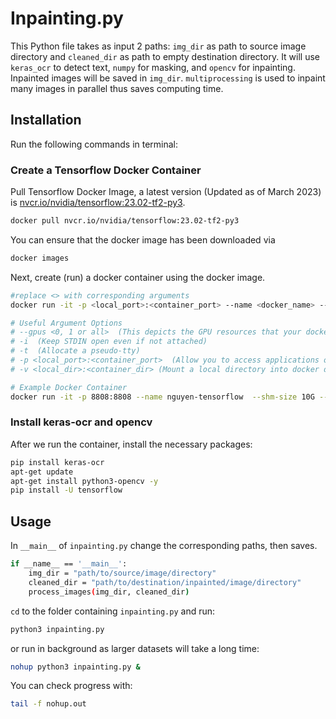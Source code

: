 # Inpainting.py
This Python file takes as input 2 paths: ```img_dir``` as path to source image directory and ```cleaned_dir``` as path to empty destination directory. It will use ```keras_ocr``` to detect text, ```numpy``` for masking, and ```opencv``` for inpainting. Inpainted images will be saved in ```img_dir```. ```multiprocessing``` is used to inpaint many images in parallel thus saves computing time.
## Installation
Run the following commands in terminal:
### Create a Tensorflow Docker Container
Pull Tensorflow Docker Image, a latest version (Updated as of March 2023) is [nvcr.io/nvidia/tensorflow:23.02-tf2-py3](https://catalog.ngc.nvidia.com/orgs/nvidia/containers/tensorflow/tags).
 

```bash
docker pull nvcr.io/nvidia/tensorflow:23.02-tf2-py3
```
You can ensure that the docker image has been downloaded via 
```bash
docker images
```
Next, create (run) a docker container using the docker image.
```bash
#replace <> with corresponding arguments
docker run -it -p <local_port>:<container_port> --name <docker_name> --shm-size 10G --gpus all -v <external_dir>:/mnt/sda/<username> nvcr.io/nvidia/tensorflow:23.02-tf2-py3 bash

# Useful Argument Options
# --gpus <0, 1 or all>  (This depicts the GPU resources that your docker can see)
# -i  (Keep STDIN open even if not attached)
# -t  (Allocate a pseudo-tty)
# -p <local_port>:<container_port>  (Allow you to access applications on specific ports, e.g. Jupyter Notebook)
# -v <local_dir>:<container_dir> (Mount a local directory into docker directory)

# Example Docker Container
docker run -it -p 8808:8808 --name nguyen-tensorflow  --shm-size 10G --gpus all -v /mnt/sda/nguyen_hoang:/mnt/sda/nguyen_hoang nvcr.io/nvidia/tensorflow:23.02-tf2-py3 bash
```

### Install keras-ocr and opencv

After we run the container, install the necessary packages:
```bash
pip install keras-ocr
apt-get update
apt-get install python3-opencv -y
pip install -U tensorflow
```
## Usage
In ```__main__``` of ```inpainting.py``` change the corresponding paths, then saves.
```bash
if __name__ == '__main__':
    img_dir = "path/to/source/image/directory"
    cleaned_dir = "path/to/destination/inpainted/image/directory"
    process_images(img_dir, cleaned_dir)

```

 ```cd``` to the folder containing ```inpainting.py``` and run:
```bash
python3 inpainting.py
```
or run in background as larger datasets will take a long time:
```bash
nohup python3 inpainting.py &
```
You can check progress with:
```bash
tail -f nohup.out
```
